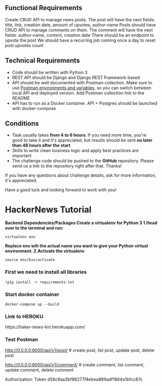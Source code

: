 ## **Functional Requirements**
Create CRUD API to manage news posts. The post will have the next fields: title, link, creation date, amount of upvotes, author-name
Posts should have CRUD API to manage comments on them. The comment will have the next fields: author-name, content, creation date
There should be an endpoint to upvote the post
We should have a recurring job running once a day to reset post upvotes count

## **Technical Requirements**

- Code should be written with Python 3
- REST API should be Django and Django REST Framework based
- API should be well documented with Postman collection. Make sure to use [Postman environments and variables](https://learning.postman.com/docs/postman/variables-and-environments/variables/#understanding-variables-and-environments), so you can switch between local API and deployed version. Add Postman collection link to the README
- API has to run as a Docker container. API + Postgres should be launched with docker-compose

## **Conditions**

- Task usually takes **from 4 to 6 hours**. If you need more time, you're good to take it and it's appreciated, but results should be sent **no later than 48 hours after the start**
- Skills to write clean business logic and apply best practices are important
- The challenge code should be pushed to the **GitHub** repository. Please send us a link to the repository right after that. Thanks!

If you have any questions about challenge details, ask for more information, it's appreciated.

Have a good luck and looking forward to work with you!

# HackerNews Tutorial
**Backend Dependencies/Packages
Create a virtualenv for Python 3
1.Head over to the terminal and run:**
```
virtualenv env 
```
**Replace env wih the actual name you want to give your Python virtual environment.
2.Activate the virtualenv**
```
source env/bin/activate
```

<h3>First we need to install all libraries
</h3>

```
!pip install -r requirements.txt
```
<h3> Start docker container</h3>

```
docker-compose up --build
```
 <h3> Link to HEROKU</h3> 
 https://haker-news-kiri.herokuapp.com/
 
<h3> Test Postman</h3>  

http://0.0.0.0:8000/api/v1/post/ # create post, list post, update post, delete post

http://0.0.0.0:8000/api/v1/comment/ # create comment, list comment, update comment, delete comment

Authorization: Token d56c9aa3bf86277f4ebea889adf1664e1bfcc87c

